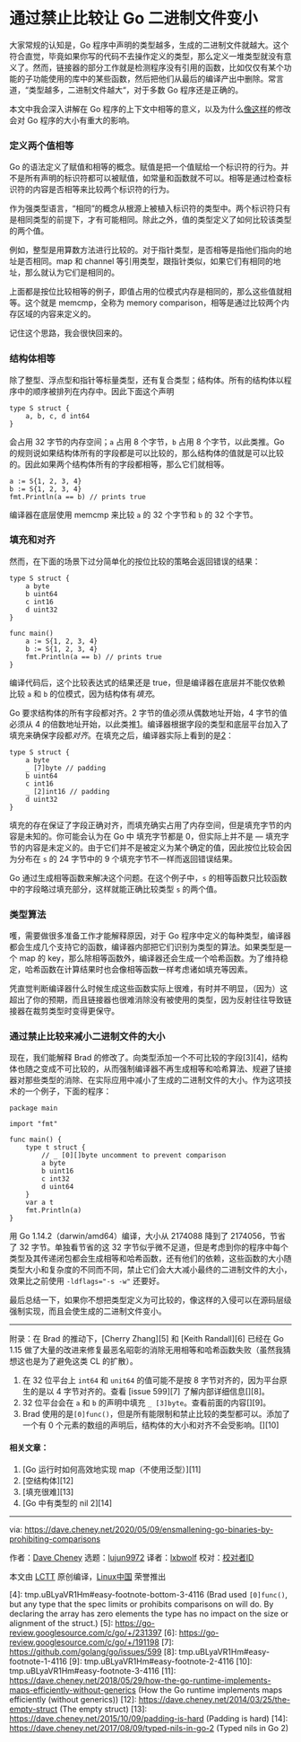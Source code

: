 [#]: collector: (lujun9972)
[#]: translator: (lxbwolf)
[#]: reviewer: ( )
[#]: publisher: ( )
[#]: url: ( )
[#]: subject: (Ensmallening Go binaries by prohibiting comparisons)
[#]: via: (https://dave.cheney.net/2020/05/09/ensmallening-go-binaries-by-prohibiting-comparisons)
[#]: author: (Dave Cheney https://dave.cheney.net/author/davecheney)

通过禁止比较让 Go 二进制文件变小
======

大家常规的认知是，Go 程序中声明的类型越多，生成的二进制文件就越大。这个符合直觉，毕竟如果你写的代码不去操作定义的类型，那么定义一堆类型就没有意义了。然而，链接器的部分工作就是检测程序没有引用的函数，比如仅仅有某个功能的子功能使用的库中的某些函数，然后把他们从最后的编译产出中删除。常言道，“类型越多，二进制文件越大“，对于多数 Go 程序还是正确的。

本文中我会深入讲解在 Go 程序的上下文中相等的意义，以及为什么[像这样][1]的修改会对 Go 程序的大小有重大的影响。

### 定义两个值相等

Go 的语法定义了赋值和相等的概念。赋值是把一个值赋给一个标识符的行为。并不是所有声明的标识符都可以被赋值，如常量和函数就不可以。相等是通过检查标识符的内容是否相等来比较两个标识符的行为。

作为强类型语言，“相同”的概念从根源上被植入标识符的类型中。两个标识符只有是相同类型的前提下，才有可能相同。除此之外，值的类型定义了如何比较该类型的两个值。

例如，整型是用算数方法进行比较的。对于指针类型，是否相等是指他们指向的地址是否相同。map 和 channel 等引用类型，跟指针类似，如果它们有相同的地址，那么就认为它们是相同的。

上面都是按位比较相等的例子，即值占用的位模式内存是相同的，那么这些值就相等。这个就是 memcmp，全称为 memory comparison，相等是通过比较两个内存区域的内容来定义的。

记住这个思路，我会很快回来的。

### 结构体相等

除了整型、浮点型和指针等标量类型，还有复合类型；结构体。所有的结构体以程序中的顺序被排列在内存中。因此下面这个声明

```
type S struct {
    a, b, c, d int64
}
```

会占用 32 字节的内存空间；`a` 占用 8 个字节，`b` 占用 8 个字节，以此类推。Go 的规则说如果结构体所有的字段都是可以比较的，那么结构体的值就是可以比较的。因此如果两个结构体所有的字段都相等，那么它们就相等。

```
a := S{1, 2, 3, 4}
b := S{1, 2, 3, 4}
fmt.Println(a == b) // prints true
```

编译器在底层使用 memcmp 来比较 `a` 的 32 个字节和 `b` 的 32 个字节。

### 填充和对齐

然而，在下面的场景下过分简单化的按位比较的策略会返回错误的结果：

```
type S struct {
    a byte
    b uint64
    c int16
    d uint32
}

func main()
    a := S{1, 2, 3, 4}
    b := S{1, 2, 3, 4}
    fmt.Println(a == b) // prints true
}
```

编译代码后，这个比较表达式的结果还是 true，但是编译器在底层并不能仅依赖比较 `a` 和 `b` 的位模式，因为结构体有*填充*。

Go 要求结构体的所有字段都对齐。2 字节的值必须从偶数地址开始，4 字节的值必须从 4 的倍数地址开始，以此类推[1][2]。编译器根据字段的类型和底层平台加入了填充来确保字段都*对齐*。在填充之后，编译器实际上看到的是[2][3]：

```
type S struct {
    a byte
    _ [7]byte // padding
    b uint64
    c int16
    _ [2]int16 // padding
    d uint32
}
```

填充的存在保证了字段正确对齐，而填充确实占用了内存空间，但是填充字节的内容是未知的。你可能会认为在 Go 中 填充字节都是 0，但实际上并不是 — 填充字节的内容是未定义的。由于它们并不是被定义为某个确定的值，因此按位比较会因为分布在 `s` 的 24 字节中的 9 个填充字节不一样而返回错误结果。

Go 通过生成相等函数来解决这个问题。在这个例子中，`s` 的相等函数只比较函数中的字段略过填充部分，这样就能正确比较类型 `s` 的两个值。

### 类型算法

嚄，需要做很多准备工作才能解释原因，对于 Go 程序中定义的每种类型，编译器都会生成几个支持它的函数，编译器内部把它们识别为类型的算法。如果类型是一个 map 的 key，那么除相等函数外，编译器还会生成一个哈希函数。为了维持稳定，哈希函数在计算结果时也会像相等函数一样考虑诸如填充等因素。

凭直觉判断编译器什么时候生成这些函数实际上很难，有时并不明显，（因为）这超出了你的预期，而且链接器也很难消除没有被使用的类型，因为反射往往导致链接器在裁剪类型时变得更保守。

### 通过禁止比较来减小二进制文件的大小

现在，我们能解释 Brad 的修改了。向类型添加一个不可比较的字段[3][4]，结构体也随之变成不可比较的，从而强制编译器不再生成相等和哈希算法、规避了链接器对那些类型的消除、在实际应用中减小了生成的二进制文件的大小。作为这项技术的一个例子，下面的程序：

```
package main

import "fmt"

func main() {
    type t struct {
        // _ [0][]byte uncomment to prevent comparison
        a byte
        b uint16
        c int32
        d uint64
    }
    var a t
    fmt.Println(a)
}
```

用 Go 1.14.2（darwin/amd64）编译，大小从 2174088 降到了 2174056，节省了 32 字节。单独看节省的这 32 字节似乎微不足道，但是考虑到你的程序中每个类型及其传递闭包都会生成相等和哈希函数，还有他们的依赖，这些函数的大小随类型大小和复杂度的不同而不同，禁止它们会大大减小最终的二进制文件的大小，效果比之前使用 `-ldflags="-s -w"` 还要好。

最后总结一下，如果你不想把类型定义为可比较的，像这样的入侵可以在源码层级强制实现，而且会使生成的二进制文件变小。

* * *

附录：在 Brad 的推动下，[Cherry Zhang][5] 和 [Keith Randall][6] 已经在 Go 1.15 做了大量的改进来修复最恶名昭彰的消除无用相等和哈希函数失败（虽然我猜想这也是为了避免这类 CL 的扩散）。

  1. 在 32 位平台上 `int64` 和 `unit64` 的值可能不是按 8 字节对齐的，因为平台原生的是以 4 字节对齐的。查看 [issue 599][7] 了解内部详细信息[][8]。
  2. 32 位平台会在 `a` 和 `b` 的声明中填充 `_ [3]byte`。查看前面的内容[][9]。
  3. Brad 使用的是`[0]func()`，但是所有能限制和禁止比较的类型都可以。添加了一个有 0 个元素的数组的声明后，结构体的大小和对齐不会受影响。[][10]



#### 相关文章：

  1. [Go 运行时如何高效地实现 map（不使用泛型）][11]
  2. [空结构体][12]
  3. [填充很难][13]
  4. [Go 中有类型的 nil 2][14]



--------------------------------------------------------------------------------

via: https://dave.cheney.net/2020/05/09/ensmallening-go-binaries-by-prohibiting-comparisons

作者：[Dave Cheney][a]
选题：[lujun9972][b]
译者：[lxbwolf](https://github.com/lxbwolf)
校对：[校对者ID](https://github.com/校对者ID)

本文由 [LCTT](https://github.com/LCTT/TranslateProject) 原创编译，[Linux中国](https://linux.cn/) 荣誉推出

[a]: https://dave.cheney.net/author/davecheney
[b]: https://github.com/lujun9972
[1]: https://github.com/golang/net/commit/e0ff5e5a1de5b859e2d48a2830d7933b3ab5b75f
[2]: tmp.uBLyaVR1Hm#easy-footnote-bottom-1-4116 (On 32bit platforms <code>int64</code> and <code>uint64</code> values may not be 8 byte aligned as the natural alignment of the platform is 4 bytes. See <a href="https://github.com/golang/go/issues/599">issue 599</a> for the gory details.)
[3]: tmp.uBLyaVR1Hm#easy-footnote-bottom-2-4116 (32 bit platforms would see <code>_ [3]byte</code> padding between the declaration of <code>a</code> and <code>b</code>. See previous.)
[4]: tmp.uBLyaVR1Hm#easy-footnote-bottom-3-4116 (Brad used <code>[0]func()</code>, but any type that the spec limits or prohibits comparisons on will do. By declaring the array has zero elements the type has no impact on the size or alignment of the struct.)
[5]: https://go-review.googlesource.com/c/go/+/231397
[6]: https://go-review.googlesource.com/c/go/+/191198
[7]: https://github.com/golang/go/issues/599
[8]: tmp.uBLyaVR1Hm#easy-footnote-1-4116
[9]: tmp.uBLyaVR1Hm#easy-footnote-2-4116
[10]: tmp.uBLyaVR1Hm#easy-footnote-3-4116
[11]: https://dave.cheney.net/2018/05/29/how-the-go-runtime-implements-maps-efficiently-without-generics (How the Go runtime implements maps efficiently (without generics))
[12]: https://dave.cheney.net/2014/03/25/the-empty-struct (The empty struct)
[13]: https://dave.cheney.net/2015/10/09/padding-is-hard (Padding is hard)
[14]: https://dave.cheney.net/2017/08/09/typed-nils-in-go-2 (Typed nils in Go 2)
